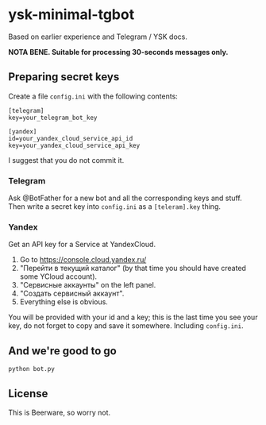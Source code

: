 # ysk-minimal-tgbot
Based on earlier experience and Telegram / YSK docs.

**NOTA BENE. Suitable for processing 30-seconds messages only.**

## Preparing secret keys
Create a file `config.ini` with the following contents:
```editorconfig
[telegram]
key=your_telegram_bot_key

[yandex]
id=your_yandex_cloud_service_api_id
key=your_yandex_cloud_service_api_key
```
I suggest that you do not commit it.

### Telegram
Ask @BotFather for a new bot and all the corresponding keys and stuff. Then write a secret key into `config.ini`
as a `[teleram].key` thing.

### Yandex
Get an API key for a Service at YandexCloud. 

1. Go to https://console.cloud.yandex.ru/
2. "Перейти в текущий каталог" (by that time you should have created some YCloud account).
3. "Сервисные аккаунты" on the left panel.
4. "Создать сервисный аккаунт".
5. Everything else is obvious.

You will be provided with your id and a key; this is the last time
you see your key, do not forget to copy and save it somewhere. Including `config.ini`.

## And we're good to go

```
python bot.py
```

## License
This is Beerware, so worry not.